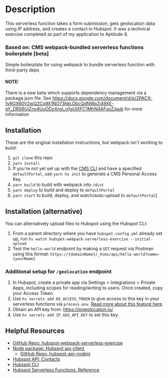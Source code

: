 # Description

This serverless function takes a form submission, gets geolocation data using IP address, and creates a contact in Hubspot. It was a technical exercise completed as part of my application to Aptitude 8.

### Based on: CMS webpack-bundled serverless functions boilerplate [beta]
Simple boilerplate for using webpack to bundle serverless function with third-party deps

#### NOTE: 
There is a new beta which supports dependency management via a package.json file. See https://docs.google.com/document/d/e/2PACX-1vRGX60V2wQ2Co9X1NO73hkLObcQdNWp2i49XE-pY_DRS6UjZnv4UuODz4nsI_g1gUIXFC1MhN4AFsnZ/pub for more information

## Installation
These are the original installation instructions, but webpack isn't working to build:
1. `git clone` this repo
2. `yarn install`
3. If you're not yet set up with the [CMS CLI](https://designers.hubspot.com/tutorials/getting-started#quick_start) and have a specified `defaultPortal`, use `yarn hs init` to generate a CMS Personal Access Key.
4. `yarn build` to build with webpack into `/dist`
5. `yarn deploy` to build and deploy to `defaultPortal`
6. `yarn start` to build, deploy, and watch/auto-upload to `defaultPortal`]

## Installation (alternative)
You can alternatively upload files to Hubspot using the Hubspot CLI:
1. From a parent directory where you have `hubspot.config.yml` already set up, run `hs watch hubspot-webpack-serverless-exercise --initial-upload`
2. Test the `hello-world` endpoint by making a `GET` request via Postman using this format: `https://{domainName}/_hcms/api/hello-world?name={yourName}`

### Additional setup for `/geolocation` endpoint
1. In Hubspot, create a private app via Settings > Integrations > Private Apps, including scopes for reading/writing to users. Once created, copy your Access Token.
2. Use `hs secrets add HS_ACCESS_TOKEN` to give access to this key in your serverless functions via `process.env`. [Read more about this feature here](https://designers.hubspot.com/docs/developer-reference/local-development-cms-cli#serverless-commands).
3. Obtain an API key from: https://ipgeolocation.io/
4. Use `hs secrets add IP_GEO_API_KEY` to set this key.

## Helpful Resources
- [GitHub Repo: hubspot-webpack-serverless-exercise](https://github.com/noerbot/hubspot-webpack-serverless-exercise)
- [Node package: Hubspot api-client](https://www.npmjs.com/package/@hubspot/api-client)
    - [GitHub Repo: hubspot-api-nodejs](https://github.hubspot.com/hubspot-api-nodejs/)
- [Hubspot API: Contacts](https://developers.hubspot.com/docs/api/crm/contacts)
- [Hubspot CLI](https://developers.hubspot.com/docs/cms/developer-reference/local-development-cli)
- [Hubspot Serverless Functions: Reference](https://developers.hubspot.com/docs/cms/data/serverless-functions/reference)

